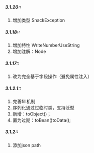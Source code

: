 ##### 3.1.20::
1. 增加类型 SnackException

##### 3.1.18::
1. 增加特性 WriteNumberUseString
2. 增加注解：Node

##### 3.1.17::
1. 改为完全基于字段操作（避免属性注入）

##### 3.1.2.1::
1. 完善fill机制
2. 序列化通过过临时类，支持泛型
3. 新增：toObject()；
4. 置为过期：toBean()toData();

##### 3.1.2::
1. 添加json path